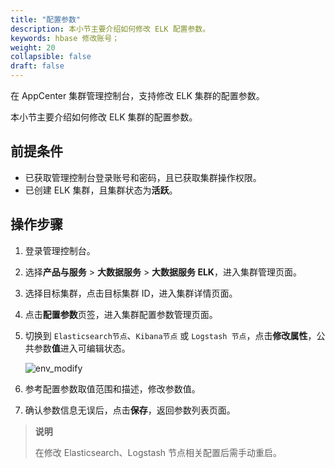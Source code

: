 ```yaml
---
title: "配置参数"
description: 本小节主要介绍如何修改 ELK 配置参数。 
keywords: hbase 修改账号；
weight: 20
collapsible: false
draft: false
---
```


在 AppCenter 集群管理控制台，支持修改 ELK 集群的配置参数。

本小节主要介绍如何修改 ELK 集群的配置参数。

## 前提条件

- 已获取管理控制台登录账号和密码，且已获取集群操作权限。
- 已创建 ELK 集群，且集群状态为**活跃**。

## 操作步骤

1. 登录管理控制台。
2. 选择**产品与服务** > **大数据服务** > **大数据服务 ELK**，进入集群管理页面。
3. 选择目标集群，点击目标集群 ID，进入集群详情页面。
4. 点击**配置参数**页签，进入集群配置参数管理页面。
5. 切换到 `Elasticsearch节点`、`Kibana节点` 或 `Logstash 节点`，点击**修改属性**，公共参数**值**进入可编辑状态。
   
   ![env_modify](../../_images/env_modify.png)

6. 参考配置参数取值范围和描述，修改参数值。
7. 确认参数信息无误后，点击**保存**，返回参数列表页面。

> **说明**
>
> 在修改 Elasticsearch、Logstash 节点相关配置后需手动重启。
